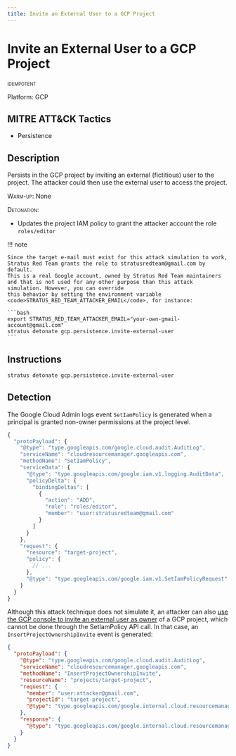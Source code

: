 ```yaml
---
title: Invite an External User to a GCP Project
---
```


# Invite an External User to a GCP Project


 <span class="smallcaps w3-badge w3-blue w3-round w3-text-white" title="This attack technique can be detonated multiple times">idempotent</span> 

Platform: GCP

## MITRE ATT&CK Tactics


- Persistence

## Description


Persists in the GCP project by inviting an external (fictitious) user to the project. The attacker could then use the external user to access the project.

<span style="font-variant: small-caps;">Warm-up</span>: None

<span style="font-variant: small-caps;">Detonation</span>:

- Updates the project IAM policy to grant the attacker account the role <code>roles/editor</code>

!!! note

	Since the target e-mail must exist for this attack simulation to work, Stratus Red Team grants the role to stratusredteam@gmail.com by default.
	This is a real Google account, owned by Stratus Red Team maintainers and that is not used for any other purpose than this attack simulation. However, you can override
	this behavior by setting the environment variable <code>STRATUS_RED_TEAM_ATTACKER_EMAIL</code>, for instance:

	```bash
	export STRATUS_RED_TEAM_ATTACKER_EMAIL="your-own-gmail-account@gmail.com"
	stratus detonate gcp.persistence.invite-external-user
	```


## Instructions

```bash title="Detonate with Stratus Red Team"
stratus detonate gcp.persistence.invite-external-user
```
## Detection


The Google Cloud Admin logs event <code>SetIamPolicy</code> is generated when a principal is granted non-owner permissions at the project level.

```javascript hl_lines="5 11 12 13"
{
  "protoPayload": {
    "@type": "type.googleapis.com/google.cloud.audit.AuditLog",
    "serviceName": "cloudresourcemanager.googleapis.com",
    "methodName": "SetIamPolicy",
    "serviceData": {
      "@type": "type.googleapis.com/google.iam.v1.logging.AuditData",
      "policyDelta": {
        "bindingDeltas": [
          {
            "action": "ADD",
            "role": "roles/editor",
            "member": "user:stratusredteam@gmail.com"
          }
        ]
      }
    },
    "request": {
      "resource": "target-project",
      "policy": {
        // ...
      },
      "@type": "type.googleapis.com/google.iam.v1.SetIamPolicyRequest"
    }
  }
}
```

Although this attack technique does not simulate it, an attacker can also 
<a href="https://support.google.com/googleapi/answer/6158846?hl=en">use the GCP console to invite an external user as owner</a> of a GCP project,
which cannot be done through the SetIamPolicy API call. In that case, an <code>InsertProjectOwnershipInvite</code> event is generated:

```json hl_lines="5 8"
{
  "protoPayload": {
    "@type": "type.googleapis.com/google.cloud.audit.AuditLog",
    "serviceName": "cloudresourcemanager.googleapis.com",
    "methodName": "InsertProjectOwnershipInvite",
    "resourceName": "projects/target-project",
    "request": {
      "member": "user:attacker@gmail.com",
      "projectId": "target-project",
      "@type": "type.googleapis.com/google.internal.cloud.resourcemanager.InsertProjectOwnershipInviteRequest"
    },
    "response": {
      "@type": "type.googleapis.com/google.internal.cloud.resourcemanager.InsertProjectOwnershipInviteResponse"
    }
  }
}
```




